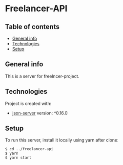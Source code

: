 # Freelancer-API

## Table of contents
* [General info](#general-info)
* [Technologies](#technologies)
* [Setup](#setup)


## General info
This is a server for freelncer-project.

## Technologies
Project is created with:
* [json-server](https://www.npmjs.com/package/json-server) version: ^0.16.0


## Setup
To run this server, install it locally using yarn after clone:

```
$ cd ../freelancer-api 
$ yarn
$ yarn start
```
